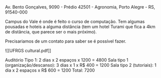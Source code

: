 Av. Bento Gonçalves, 9090 - Prédio 42501 - Agronomia, Porto Alegre - RS, 91540-000

Campus do Vale é onde é feito o curso de computação. Tem algumas pousadas e hoteis a alguma distância (tem um hotel Turami que fica a 4km de distância, que parece ser o mais próximo).

Precisariamos de um contato para saber se é possível fazer.

![[UFRGS cultural.pdf]]

Auditório Tipo 1: 2 dias x 2 espaços x 1200 = 4800
Sala tipo 1 (organização/descanso): 3 dias x 1 x R$ 400 = 1200
Sala tipo 2 (tutoriais): 1 dia x 2 espaços x R$ 600 = 1200
Total: 7200